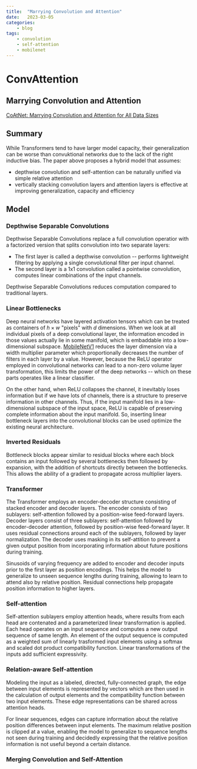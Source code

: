 ```yaml
---
title:  "Marrying Convolution and Attention"
date:   2023-03-05
categories:
    - blog
tags: 
    - convolution
    - self-attention
    - mobilenet
---
```

# ConvAttention
## Marrying Convolution and Attention

[CoAtNet: Marrying Convolution and Attention for All Data Sizes](https://proceedings.neurips.cc/paper/2021/file/20568692db622456cc42a2e853ca21f8-Paper.pdf)

## Summary

While Transformers tend to have larger model capacity, their generalization can be worse than convuktional networks due to the lack of the right inductive bias. The paper above proposes a hybrid model that assumes:

- depthwise convolution and self-attention can be naturally unified via simple relative attention
- vertically stacking convolution layers and attention layers is effective at improving generalization, capacity and efficiency

## Model

### Depthwise Separable Convolutions

Depthwise Separable Convolutions replace a full convolution operatior with a factorized version that splits convolution into two separate layers: 

- The first layer is called a depthwise convolution -- performs lightweight filtering by applying a single convolutional filter per input channel.
- The second layer is a 1x1 convolution called a pointwise convolution, computes linear combinations of the input channels. 

Depthwise Separable Convolutions reduces computation compared to traditional layers.

### Linear Bottlenecks

Deep neural networks have layered activation tensors which can be treated as containers of $h \times w$ "pixels" with $d$ dimensions. When we look at all individual pixels of a deep convolutional layer, the information encoded in those values actually lie in some manifold, which is embaddable into a low-dimensional subspace. [MobileNetV1](https://arxiv.org/pdf/1704.04861.pdf) reduces the layer dimension via a width multiplier parameter which proportionally decreases the number of filters in each layer by a value. However, because the ReLU operator employed in convolutional networks can lead to a non-zero volume layer transformation, this limits the power of the deep networks -- which on these parts operates like a linear classifier.

On the other hand, when ReLU collapses the channel, it inevitably loses information but if we have lots of channels, there is a structure to preserve information in other channels. Thus, if the input manifold lies in a low-dimensional subspace of the input space, ReLU is capable of preserving complete information about the input manifold. So, inserting linear bottleneck layers into the convolutional blocks can be used optimize the existing neural architecture. 

### Inverted Residuals

Bottleneck blocks appear similar to residual blocks where each block contains an input followed by several bottlenecks then followed by expansion, with the addition of shortcuts directly between the bottlenecks. This allows the ability of a gradient to propagate across multiplier layers. 

### Transformer

The Transformer employs an encoder-decoder structure consisting of stacked encoder and decoder layers. The encoder consists of two sublayers: self-attention followed by a position-wise feed-forward layers. Decoder layers consist of three sublayers: self-attention followed by encoder-decoder attention, followed by position-wise feed-forward layer. It uses residual connections around each of the sublayers, followed by layer normalization. The decoder uses masking in its self-attition to prevent a given output position from incorporating information about future positions during training. 

Sinusoids of varying frequency are added to encoder and decoder inputs prior to the first layer as position encodings. This helps the model to generalize to unseen sequence lengths during training, allowing to learn to attend also by relative position. Residual connections help propagate position information to higher layers. 

### Self-attention

Self-attention sublayers employ attention heads, where results from each head are contenated and a parameterized linear transformation is applied. Each head operates on an input sequence and computes a new output sequence of same length. An element of the output sequence is computed as a weighted sum of linearly trasformed input elements using a softmax and scaled dot product compatibility function. Linear transformations of the inputs add sufficient expressivity. 

### Relation-aware Self-attention

Modeling the input as a labeled, directed, fully-connected graph, the edge between input elements is represented by vectors which are then used in the calculation of output elements and the compatibility function between two input elements. These edge representations can be shared across attention heads. 

For linear sequences, edges can capture information about the relative position differences between input elements. The maximum relative position is clipped  at a value, enabling the model to generalize to sequence lengths not seen during training and decidedly expressing that the relative position information is not useful beyond a certain distance. 

### Merging Convolution and Self-Attention


